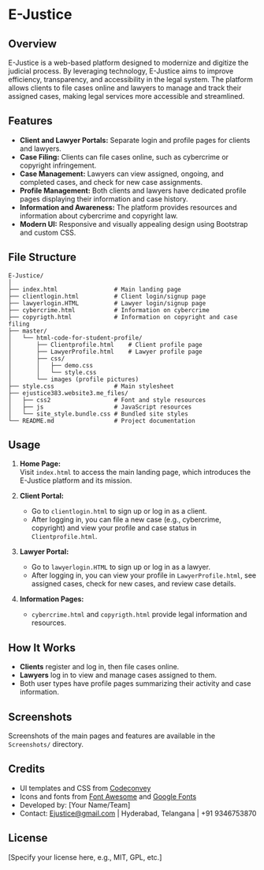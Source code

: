 # E-Justice

## Overview

E-Justice is a web-based platform designed to modernize and digitize the judicial process. By leveraging technology, E-Justice aims to improve efficiency, transparency, and accessibility in the legal system. The platform allows clients to file cases online and lawyers to manage and track their assigned cases, making legal services more accessible and streamlined.

## Features

- **Client and Lawyer Portals:** Separate login and profile pages for clients and lawyers.
- **Case Filing:** Clients can file cases online, such as cybercrime or copyright infringement.
- **Case Management:** Lawyers can view assigned, ongoing, and completed cases, and check for new case assignments.
- **Profile Management:** Both clients and lawyers have dedicated profile pages displaying their information and case history.
- **Information and Awareness:** The platform provides resources and information about cybercrime and copyright law.
- **Modern UI:** Responsive and visually appealing design using Bootstrap and custom CSS.

## File Structure

```
E-Justice/
│
├── index.html                # Main landing page
├── clientlogin.html          # Client login/signup page
├── lawyerlogin.HTML          # Lawyer login/signup page
├── cybercrime.html           # Information on cybercrime
├── copyrigth.html            # Information on copyright and case filing
├── master/
│   └── html-code-for-student-profile/
│       ├── Clientprofile.html    # Client profile page
│       ├── LawyerProfile.html    # Lawyer profile page
│       ├── css/
│       │   ├── demo.css
│       │   └── style.css
│       └── images (profile pictures)
├── style.css                 # Main stylesheet
├── ejustice383.website3.me_files/
│   ├── css2                  # Font and style resources
│   ├── js                    # JavaScript resources
│   └── site_style.bundle.css # Bundled site styles
└── README.md                 # Project documentation
```

## Usage

1. **Home Page:**  
   Visit `index.html` to access the main landing page, which introduces the E-Justice platform and its mission.

2. **Client Portal:**  
   - Go to `clientlogin.html` to sign up or log in as a client.
   - After logging in, you can file a new case (e.g., cybercrime, copyright) and view your profile and case status in `Clientprofile.html`.

3. **Lawyer Portal:**  
   - Go to `lawyerlogin.HTML` to sign up or log in as a lawyer.
   - After logging in, you can view your profile in `LawyerProfile.html`, see assigned cases, check for new cases, and review case details.

4. **Information Pages:**  
   - `cybercrime.html` and `copyrigth.html` provide legal information and resources.

## How It Works

- **Clients** register and log in, then file cases online.
- **Lawyers** log in to view and manage cases assigned to them.
- Both user types have profile pages summarizing their activity and case information.

## Screenshots

Screenshots of the main pages and features are available in the `Screenshots/` directory.

## Credits

- UI templates and CSS from [Codeconvey](https://codeconvey.com/)
- Icons and fonts from [Font Awesome](https://fontawesome.com/) and [Google Fonts](https://fonts.google.com/)
- Developed by: [Your Name/Team]
- Contact: Ejustice@gmail.com | Hyderabad, Telangana | +91 9346753870

## License

[Specify your license here, e.g., MIT, GPL, etc.]
